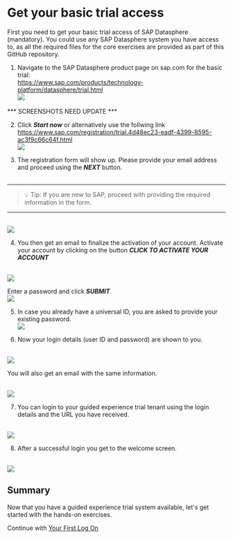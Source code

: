 # Get your basic trial access 

First you need to get your basic trial access of SAP Datasphere (mandatory). You could use any SAP Datasphere system you have access to, as all the required files for the core exercises are provided as part of this GitHub repository. 

1.	Navigate to the SAP Datasphere product page on sap.com for the basic trial: <br> https://www.sap.com/products/technology-platform/datasphere/trial.html
<br>  ![](images/01_DWC-product_page.png)

*** SCREENSHOTS NEED UPDATE ***

2.  Click ***Start now*** or alternatively use the follwing link <br>https://www.sap.com/registration/trial.4d48ec23-eadf-4399-8595-ac3f9c66c64f.html<br>![](images/02_DWC_guided_experience.png)

3.  The registration form will show up. Please provide your email address and proceed using the ***NEXT*** button.<br><br>

---

> :bulb: Tip: If you are new to SAP, proceed with providing the required information in the form. 

---

<br>![](images/03_DWC_trial_reg_form.png)

4.  You then get an email to finalize the activation of your account. Activate your account by clicking on the button ***CLICK TO ACTIVATE YOUR ACCOUNT***

<br>![](images/04_DWC_finalize_account_email.png)
  
  Enter a password and click ***SUBMIT***.
  <br>![](images/05_DWC_finalize_account.png)
  
5.  In case you already have a universal ID, you are asked to provide your existing password.
<br>![](images/07_Universal_ID_PW.png)

6.  Now your login details (user ID and password) are shown to you. 

<br>![](images/08_DWC_Welcome_trial_message.png)

  You will also get an email with the same information.

<br>![](images/09_DWC_welcome_trial_email.png)

7.  You can login to your guided experience trial tenant using the login details and the URL you have received.

<br>![](images/10_DWC_trial_login.png)

8.  After a successful login you get to the welcome screen.

<br>![](images/11_DWC_WelcomeScreen.png)

## Summary

Now that you have a guided experience trial system available, let's get started with the hands-on exercises.

Continue with [Your First Log On](../ex00/README_FirstLogon.md)
